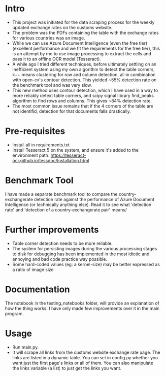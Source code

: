 # Intro
- This project was initiated for the data scraping process for the weekly updated exchange rates on the customs website.
- The problem was the PDFs containing the table with the exchange rates for various countries was an image. 
- While we can use Azure Document Intelligence (even the free tier) (excellent performance and we fit the requirements for the free tier), this is an attempt by me to use image processing to extract the cells and pass it to an offline OCR model (Tesseract).
- A while ago I tried different techniques, before ultimately settling on an inefficient system using my own algorithm to detect the table corners, k++ means clustering for row and column detection, all in combination with open-cv's contour detection. This yielded ~55% detection rate on the benchmark tool and was very slow.
- This new method uses contour detection, which I have used in a way to more reliably detext table corners, and scipy signal library find_peaks algorithm to find rows and columns. This gives ~84% detection rate.
- The most common issue remains that if the 4 corners of the table are not identifid, detection for that documents falls drastically.

# Pre-requisites
- Install all in requirements.txt
- Install Tesseract 5 on the system, and ensure it's added to the environment path. https://tesseract-ocr.github.io/tessdoc/Installation.html

# Benchmark Tool
I have made a separate benchmark tool to compare the country-exchangerate detection rate against the performance of Azure Document Intelligence (or technically anything else). Read it to see what 'detection rate' and 'detection of a country-exchangerate pair' means/

# Further improvements
- Table corner detection needs to be more reliable.
- The system for persisting images during the various processing stages to disk for debugging has been implemented in the most idiotic and annoying and bad code practice way possible.
- Some hard-coded values (eg: a kernel-size) may be better expressed as a ratio of image size

# Documentation
The notebook in the testing_notebooks folder, will provide an explanation of how the thing works. I have only made few improvements over it in the main program.

# Usage
- Run main.py.
- It will scrape all links from the customs website exchange rate page. The links are listed in a dynamic table. You can set in config.py whether you want just the first page's links or all of them. You can also manipulate the links variable (a list) to just get the links you want.
